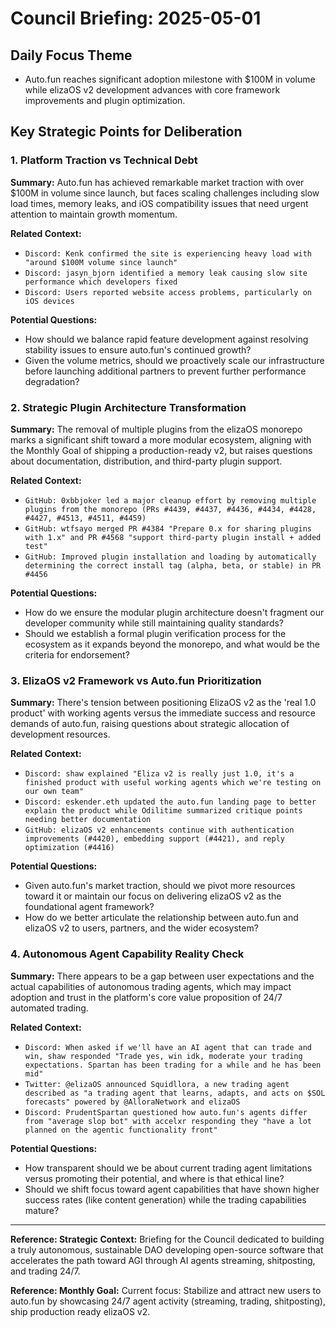 # Council Briefing: 2025-05-01

## Daily Focus Theme

- Auto.fun reaches significant adoption milestone with $100M in volume while elizaOS v2 development advances with core framework improvements and plugin optimization.

## Key Strategic Points for Deliberation

### 1. Platform Traction vs Technical Debt

**Summary:** Auto.fun has achieved remarkable market traction with over $100M in volume since launch, but faces scaling challenges including slow load times, memory leaks, and iOS compatibility issues that need urgent attention to maintain growth momentum.

**Related Context:**
- `Discord: Kenk confirmed the site is experiencing heavy load with "around $100M volume since launch"`
- `Discord: jasyn_bjorn identified a memory leak causing slow site performance which developers fixed`
- `Discord: Users reported website access problems, particularly on iOS devices`

**Potential Questions:**
- How should we balance rapid feature development against resolving stability issues to ensure auto.fun's continued growth?
- Given the volume metrics, should we proactively scale our infrastructure before launching additional partners to prevent further performance degradation?

### 2. Strategic Plugin Architecture Transformation

**Summary:** The removal of multiple plugins from the elizaOS monorepo marks a significant shift toward a more modular ecosystem, aligning with the Monthly Goal of shipping a production-ready v2, but raises questions about documentation, distribution, and third-party plugin support.

**Related Context:**
- `GitHub: 0xbbjoker led a major cleanup effort by removing multiple plugins from the monorepo (PRs #4439, #4437, #4436, #4434, #4428, #4427, #4513, #4511, #4459)`
- `GitHub: wtfsayo merged PR #4384 "Prepare 0.x for sharing plugins with 1.x" and PR #4568 "support third-party plugin install + added test"`
- `GitHub: Improved plugin installation and loading by automatically determining the correct install tag (alpha, beta, or stable) in PR #4456`

**Potential Questions:**
- How do we ensure the modular plugin architecture doesn't fragment our developer community while still maintaining quality standards?
- Should we establish a formal plugin verification process for the ecosystem as it expands beyond the monorepo, and what would be the criteria for endorsement?

### 3. ElizaOS v2 Framework vs Auto.fun Prioritization

**Summary:** There's tension between positioning ElizaOS v2 as the 'real 1.0 product' with working agents versus the immediate success and resource demands of auto.fun, raising questions about strategic allocation of development resources.

**Related Context:**
- `Discord: shaw explained "Eliza v2 is really just 1.0, it's a finished product with useful working agents which we're testing on our own team"`
- `Discord: eskender.eth updated the auto.fun landing page to better explain the product while Odilitime summarized critique points needing better documentation`
- `GitHub: elizaOS v2 enhancements continue with authentication improvements (#4420), embedding support (#4421), and reply optimization (#4416)`

**Potential Questions:**
- Given auto.fun's market traction, should we pivot more resources toward it or maintain our focus on delivering elizaOS v2 as the foundational agent framework?
- How do we better articulate the relationship between auto.fun and elizaOS v2 to users, partners, and the wider ecosystem?

### 4. Autonomous Agent Capability Reality Check

**Summary:** There appears to be a gap between user expectations and the actual capabilities of autonomous trading agents, which may impact adoption and trust in the platform's core value proposition of 24/7 automated trading.

**Related Context:**
- `Discord: When asked if we'll have an AI agent that can trade and win, shaw responded "Trade yes, win idk, moderate your trading expectations. Spartan has been trading for a while and he has been mid"`
- `Twitter: @elizaOS announced Squidllora, a new trading agent described as "a trading agent that learns, adapts, and acts on $SOL forecasts" powered by @AlloraNetwork and elizaOS`
- `Discord: PrudentSpartan questioned how auto.fun's agents differ from "average slop bot" with accelxr responding they "have a lot planned on the agentic functionality front"`

**Potential Questions:**
- How transparent should we be about current trading agent limitations versus promoting their potential, and where is that ethical line?
- Should we shift focus toward agent capabilities that have shown higher success rates (like content generation) while the trading capabilities mature?

---
**Reference: Strategic Context:** Briefing for the Council dedicated to building a truly autonomous, sustainable DAO developing open-source software that accelerates the path toward AGI through AI agents streaming, shitposting, and trading 24/7.

**Reference: Monthly Goal:** Current focus: Stabilize and attract new users to auto.fun by showcasing 24/7 agent activity (streaming, trading, shitposting), ship production ready elizaOS v2.